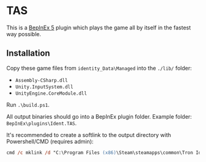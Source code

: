 # TAS

This is a [BepInEx 5] plugin which plays the game all by itself in the fastest way possible.

[BepInEx 5]: https://github.com/BepInEx/BepInEx/releases/tag/v5.4.21

## Installation

Copy these game files from `identity_Data\Managed` into the `./lib/` folder:
- `Assembly-CSharp.dll`
- `Unity.InputSystem.dll`
- `UnityEngine.CoreModule.dll`

Run `.\build.ps1`.

All output binaries should go into a BepInEx plugin folder.
Example folder: `BepInEx\plugins\Ident.TAS`.

It's recommended to create a softlink to the output directory with Powershell/CMD (requires admin):

```ps
cmd /c mklink /d "C:\Program Files (x86)\Steam\steamapps\common\Tron Identity\BepInEx\plugins\Ident.TAS" %cd%\bin\Release\net48
```
